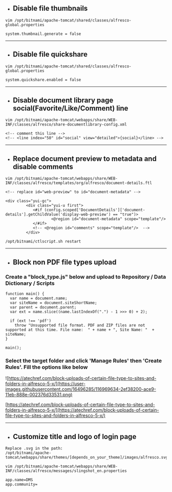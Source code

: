  - ## Disable file thumbnails
```
vim /opt/bitnami/apache-tomcat/shared/classes/alfresco-global.properties

system.thumbnail.generate = false
```

---

 - ## Disable file quickshare
```
vim /opt/bitnami/apache-tomcat/shared/classes/alfresco-global.properties

system.quickshare.enabled = false
```

---

 - ## Disable document library page social(Favorite/Like/Comment) line
```
vim /opt/bitnami/apache-tomcat/webapps/share/WEB-INF/classes/alfresco/share-documentlibrary-config.xml

<!-- comment this line -->
<!-- <line index="50" id="social" view="detailed">{social}</line> -->
```

---

 - ## Replace document preview to metadata and disable comments
```
vim /opt/bitnami/apache-tomcat/webapps/share/WEB-INF/classes/alfresco/templates/org/alfresco/document-details.ftl

<!-- replace id="web-preview" to id="document-metadata" -->

<div class="yui-gc"> 
         <div class="yui-u first"> 
            <#if (config.scoped['DocumentDetails']['document-details'].getChildValue('display-web-preview') == "true")> 
                    <@region id="document-metadata" scope="template"/>  
            </#if> 
            <!-- <@region id="comments" scope="template"/>  -->
         </div>
```
```
/opt/bitnami/ctlscript.sh restart
```

---

 - ## Block non PDF file types upload
### Create a "block_type.js" below and upload to Repository / Data Dictionary / Scripts
```
function main() {
  var name = document.name;
  var siteName = document.siteShortName;
  var parent = document.parent;
  var ext = name.slice((name.lastIndexOf(".") - 1 >>> 0) + 2);

  if (ext !== 'pdf')
    throw "Unsupported file format. PDF and ZIP files are not supported at this time. File name:  " + name + ", Site Name: "  + siteName;
}

main();
```
### Select the target folder and click 'Manage Rules' then 'Create Rules'. Fill the options like below
![https://atechref.com/block-uploads-of-certain-file-type-to-sites-and-folders-in-alfresco-5-x/](https://user-images.githubusercontent.com/16496285/116969634-2ef38200-ace9-11eb-888e-002376d33531.png)

[https://atechref.com/block-uploads-of-certain-file-type-to-sites-and-folders-in-alfresco-5-x/](https://atechref.com/block-uploads-of-certain-file-type-to-sites-and-folders-in-alfresco-5-x/)

---

 - ## Customize title and logo of login page
```
Replace .svg in the path:
/opt/bitnami/apache-tomcat/webapps/share/themes/[depends_on_your_theme]/images/alfresco.svg
```
```
vim /opt/bitnami/apache-tomcat/webapps/share/WEB-INF/classes/alfresco/messages/slingshot_en.properties

app.name=DMS
app.community=
```
